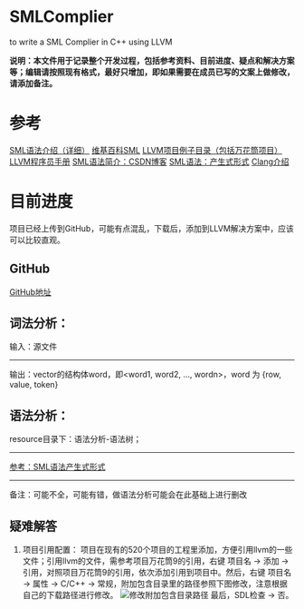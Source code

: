 # SMLComplier
to write a SML Complier in C++ using LLVM

**说明：本文件用于记录整个开发过程，包括参考资料、目前进度、疑点和解决方案等；编辑请按照现有格式，最好只增加，即如果需要在成员已写的文案上做修改，请添加备注。**

# 参考
[SML语法介绍（详细）](http://homepages.inf.ed.ac.uk/stg/NOTES/)
[维基百科SML](https://en.wikipedia.org/wiki/Standard_ML)
[LLVM项目例子目录（包括万花筒项目）](http://www.llvm.org/docs/tutorial/index.html?tdsourcetag=s_pctim_aiomsg)
[LLVM程序员手册](http://llvm.org/docs/ProgrammersManual.html?tdsourcetag=s_pctim_aiomsg)
[SML语法简介：CSDN博客](https://blog.csdn.net/hgkjbm/article/details/100611587)
[SML语法：产生式形式](http://people.mpi-sws.org/~rossberg/sml.html?tdsourcetag=s_pctim_aiomsg)
[Clang介绍](http://clang.llvm.org/docs/)
# 目前进度
项目已经上传到GitHub，可能有点混乱，下载后，添加到LLVM解决方案中，应该可以比较直观。
## GitHub
[GitHub地址](https://github.com/Deerxl/SMLComplier.git)

## 词法分析：
输入：源文件
***
输出：vector的结构体word，即<word1, word2, ..., wordn>，word 为 {row, value, token}

## 语法分析：
resource目录下：语法分析-语法树；
***
[参考：SML语法产生式形式](http://people.mpi-sws.org/~rossberg/sml.html?tdsourcetag=s_pctim_aiomsg)
***
备注：可能不全，可能有错，做语法分析可能会在此基础上进行删改

## 疑难解答
1. 项目引用配置：
项目在现有的520个项目的工程里添加，方便引用llvm的一些文件；引用llvm的文件，需参考项目万花筒9的引用，右键 项目名 -> 添加 -> 引用，对照项目万花筒9的引用，依次添加引用到项目中。然后，右键 项目名 -> 属性 -> C/C++ -> 常规，附加包含目录里的路径参照下图修改，注意根据自己的下载路径进行修改。
![修改附加包含目录路径](D:\大三上学期资料\解释器构造实践\参考\修改附加包含目录路径.png)
最后，SDL检查 -> 否。



